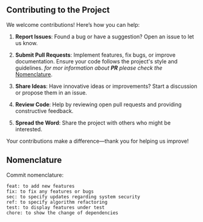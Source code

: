 ## Contributing to the Project

We welcome contributions! Here’s how you can help:

1. **Report Issues**: Found a bug or have a suggestion? Open an issue to let us know.
2. **Submit Pull Requests**: Implement features, fix bugs, or improve documentation. Ensure your code follows the project's style and guidelines. _for mor information about **PR** please check the_ [Nomenclature](##nomenclature).

3. **Share Ideas**: Have innovative ideas or improvements? Start a discussion or propose them in an issue.
4. **Review Code**: Help by reviewing open pull requests and providing constructive feedback.
5. **Spread the Word**: Share the project with others who might be interested.

Your contributions make a difference—thank you for helping us improve!

## Nomenclature
Commit nomenclature:
```
feat: to add new features
fix: to fix any features or bugs
sec: to specify updates regarding system security
ref: to specify algorithm refactoring
test: to display features under test
chore: to show the change of dependencies
```

